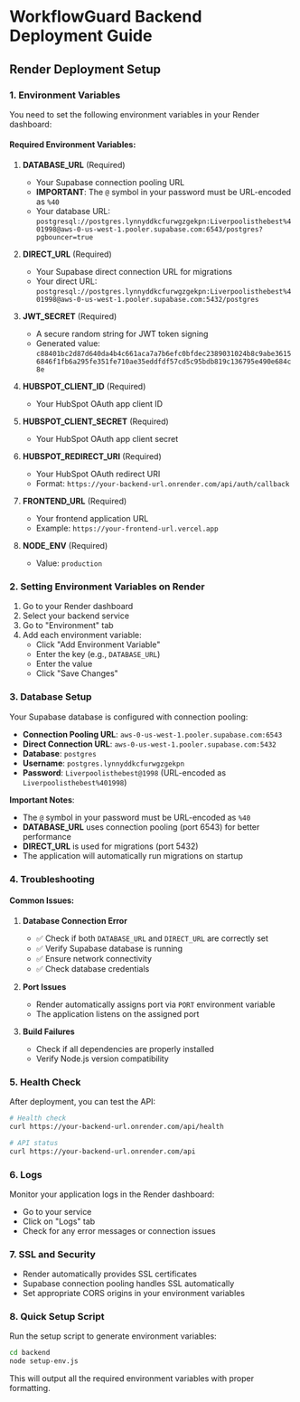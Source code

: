 # WorkflowGuard Backend Deployment Guide

## Render Deployment Setup

### 1. Environment Variables

You need to set the following environment variables in your Render dashboard:

#### Required Environment Variables:

1. **DATABASE_URL** (Required)
   - Your Supabase connection pooling URL
   - **IMPORTANT**: The `@` symbol in your password must be URL-encoded as `%40`
   - Your database URL: `postgresql://postgres.lynnyddkcfurwgzgekpn:Liverpoolisthebest%401998@aws-0-us-west-1.pooler.supabase.com:6543/postgres?pgbouncer=true`

2. **DIRECT_URL** (Required)
   - Your Supabase direct connection URL for migrations
   - Your direct URL: `postgresql://postgres.lynnyddkcfurwgzgekpn:Liverpoolisthebest%401998@aws-0-us-west-1.pooler.supabase.com:5432/postgres`

3. **JWT_SECRET** (Required)
   - A secure random string for JWT token signing
   - Generated value: `c88401bc2d87d640da4b4c661aca7a7b6efc0bfdec2389031024b8c9abe36156846f1fb6a295fe351fe710ae35eddfdf57cd5c95bdb819c136795e490e684c8e`

4. **HUBSPOT_CLIENT_ID** (Required)
   - Your HubSpot OAuth app client ID

5. **HUBSPOT_CLIENT_SECRET** (Required)
   - Your HubSpot OAuth app client secret

6. **HUBSPOT_REDIRECT_URI** (Required)
   - Your HubSpot OAuth redirect URI
   - Format: `https://your-backend-url.onrender.com/api/auth/callback`

7. **FRONTEND_URL** (Required)
   - Your frontend application URL
   - Example: `https://your-frontend-url.vercel.app`

8. **NODE_ENV** (Required)
   - Value: `production`

### 2. Setting Environment Variables on Render

1. Go to your Render dashboard
2. Select your backend service
3. Go to "Environment" tab
4. Add each environment variable:
   - Click "Add Environment Variable"
   - Enter the key (e.g., `DATABASE_URL`)
   - Enter the value
   - Click "Save Changes"

### 3. Database Setup

Your Supabase database is configured with connection pooling:
- **Connection Pooling URL**: `aws-0-us-west-1.pooler.supabase.com:6543`
- **Direct Connection URL**: `aws-0-us-west-1.pooler.supabase.com:5432`
- **Database**: `postgres`
- **Username**: `postgres.lynnyddkcfurwgzgekpn`
- **Password**: `Liverpoolisthebest@1998` (URL-encoded as `Liverpoolisthebest%401998`)

**Important Notes**:
- The `@` symbol in your password must be URL-encoded as `%40`
- **DATABASE_URL** uses connection pooling (port 6543) for better performance
- **DIRECT_URL** is used for migrations (port 5432)
- The application will automatically run migrations on startup

### 4. Troubleshooting

#### Common Issues:

1. **Database Connection Error**
   - ✅ Check if both `DATABASE_URL` and `DIRECT_URL` are correctly set
   - ✅ Verify Supabase database is running
   - ✅ Ensure network connectivity
   - ✅ Check database credentials

2. **Port Issues**
   - Render automatically assigns port via `PORT` environment variable
   - The application listens on the assigned port

3. **Build Failures**
   - Check if all dependencies are properly installed
   - Verify Node.js version compatibility

### 5. Health Check

After deployment, you can test the API:

```bash
# Health check
curl https://your-backend-url.onrender.com/api/health

# API status
curl https://your-backend-url.onrender.com/api
```

### 6. Logs

Monitor your application logs in the Render dashboard:
- Go to your service
- Click on "Logs" tab
- Check for any error messages or connection issues

### 7. SSL and Security

- Render automatically provides SSL certificates
- Supabase connection pooling handles SSL automatically
- Set appropriate CORS origins in your environment variables

### 8. Quick Setup Script

Run the setup script to generate environment variables:

```bash
cd backend
node setup-env.js
```

This will output all the required environment variables with proper formatting. 